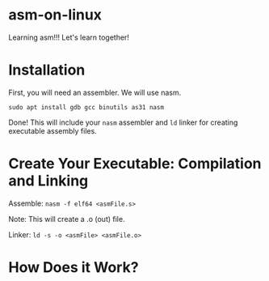 # asm-on-linux
Learning asm!!! Let's learn together!

# Installation
First, you will need an assembler. We will use nasm.

`sudo apt install gdb gcc binutils as31 nasm`

Done! This will include your `nasm` assembler and `ld` linker for creating executable assembly files.
# Create Your Executable: Compilation and Linking

Assemble:
`nasm -f elf64 <asmFile.s>`

Note: This will create a .o (out) file.

Linker:
`ld -s -o <asmFile> <asmFile.o>`

# How Does it Work?
